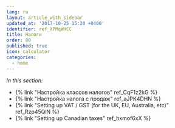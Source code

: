 ```yaml
---
lang: ru
layout: article_with_sidebar
updated_at: '2017-10-25 15:20 +0400'
identifier: ref_XPMqWHCC
title: Налоги
order: 80
published: true
icon: calculator
categories:
  - home
---
```

_In this section:_

*   {% link "Настройка классов налогов" ref_CqF1z2kG %}
*   {% link "Настройка налога с продаж" ref_aJPK4DHN %}
*   {% link "Setting up VAT / GST (for the UK, EU, Australia, etc)" ref_Rzp45QlN %}
*   {% link "Setting up Canadian taxes" ref_hxmof6xX %}
